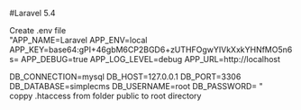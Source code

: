 #Laravel 5.4

Create .env file
<br>
"APP_NAME=Laravel
APP_ENV=local
APP_KEY=base64:gPI+46gbM6CP2BGD6+zUTHFOgwYIVkXxkYHNfMO5n6s=
APP_DEBUG=true
APP_LOG_LEVEL=debug
APP_URL=http://localhost

DB_CONNECTION=mysql
DB_HOST=127.0.0.1
DB_PORT=3306
DB_DATABASE=simplecms
DB_USERNAME=root
DB_PASSWORD=
"
<br>
coppy .htaccess from folder public to root directory
